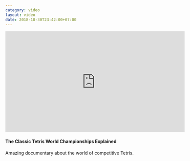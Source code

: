 ```yaml
---
category: video
layout: video
date: 2018-10-30T23:42:00+07:00
---
```


<iframe width="560" height="315" src="https://www.youtube-nocookie.com/embed/9RaqVGzhQTM" frameborder="0" allowfullscreen></iframe>

#### The Classic Tetris World Championships Explained

Amazing documentary about the world of competitive Tetris.
